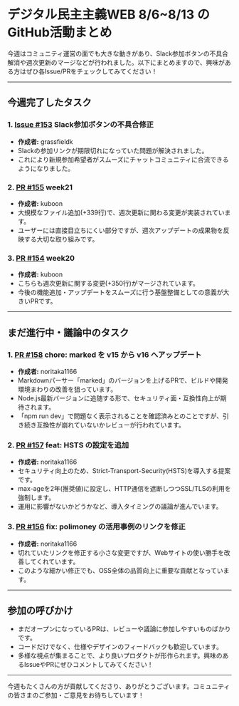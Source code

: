# デジタル民主主義WEB 8/6~8/13 のGitHub活動まとめ

今週はコミュニティ運営の面でも大きな動きがあり、Slack参加ボタンの不具合解消や週次更新のマージなどが行われました。以下にまとめますので、興味がある方はぜひ各Issue/PRをチェックしてみてください！

---

## 今週完了したタスク

### 1. [Issue #153](https://github.com/digitaldemocracy2030/website/issues/153) Slack参加ボタンの不具合修正
- **作成者:** grassfieldk  
- Slackの参加リンクが期限切れになっていた問題が解決されました。  
- これにより新規参加希望者がスムーズにチャットコミュニティに合流できるようになりました。

### 2. [PR #155](https://github.com/digitaldemocracy2030/website/pull/155) week21
- **作成者:** kuboon  
- 大規模なファイル追加(+339行)で、週次更新に関わる変更が実装されています。  
- ユーザーには直接目立ちにくい部分ですが、週次アップデートの成果物を反映する大切な取り組みです。

### 3. [PR #154](https://github.com/digitaldemocracy2030/website/pull/154) week20
- **作成者:** kuboon  
- こちらも週次更新に関する変更(+350行)がマージされています。  
- 今後の機能追加・アップデートをスムーズに行う基盤整備としての意義が大きいPRです。

---

## まだ進行中・議論中のタスク

### 1. [PR #158](https://github.com/digitaldemocracy2030/website/pull/158) chore: marked を v15 から v16 へアップデート
- **作成者:** noritaka1166  
- Markdownパーサー「marked」のバージョンを上げるPRで、ビルドや開発環境まわりの改善を狙っています。  
- Node.js最新バージョンに追随する形で、セキュリティ面・互換性向上が期待されます。  
- 「npm run dev」で問題なく表示されることを確認済みとのことですが、引き続き互換性が崩れていないかレビューが行われています。

### 2. [PR #157](https://github.com/digitaldemocracy2030/website/pull/157) feat: HSTS の設定を追加
- **作成者:** noritaka1166  
- セキュリティ向上のため、Strict-Transport-Security(HSTS)を導入する提案です。  
- max-ageを2年(推奨値)に設定し、HTTP通信を遮断しつつSSL/TLSの利用を強制します。  
- 運用に影響がないかどうかなど、導入タイミングの議論が進んでいます。

### 3. [PR #156](https://github.com/digitaldemocracy2030/website/pull/156) fix: polimoney の活用事例のリンクを修正
- **作成者:** noritaka1166  
- 切れていたリンクを修正する小さな変更ですが、Webサイトの使い勝手を改善してくれています。  
- このような細かい修正でも、OSS全体の品質向上に重要な貢献となっています。

---

## 参加の呼びかけ

- まだオープンになっているPRは、レビューや議論に参加しやすいものばかりです。  
- コードだけでなく、仕様やデザインのフィードバックも歓迎しています。  
- 多様な視点が集まることで、より良いプロダクトが形作られます。興味のあるIssueやPRにぜひコメントしてみてください！

---

今週もたくさんの方が貢献してくださり、ありがとうございます。コミュニティの皆さまのご参加・ご意見をお待ちしています！  